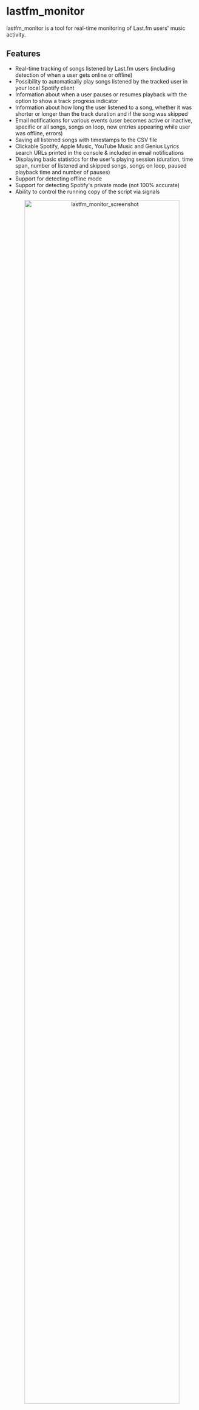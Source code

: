 # lastfm_monitor

lastfm_monitor is a tool for real-time monitoring of Last.fm users' music activity.

<a id="features"></a>
## Features

- Real-time tracking of songs listened by Last.fm users (including detection of when a user gets online or offline)
- Possibility to automatically play songs listened by the tracked user in your local Spotify client
- Information about when a user pauses or resumes playback with the option to show a track progress indicator
- Information about how long the user listened to a song, whether it was shorter or longer than the track duration and if the song was skipped
- Email notifications for various events (user becomes active or inactive, specific or all songs, songs on loop, new entries appearing while user was offline, errors)
- Saving all listened songs with timestamps to the CSV file
- Clickable Spotify, Apple Music, YouTube Music and Genius Lyrics search URLs printed in the console & included in email notifications
- Displaying basic statistics for the user's playing session (duration, time span, number of listened and skipped songs, songs on loop, paused playback time and number of pauses)
- Support for detecting offline mode
- Support for detecting Spotify's private mode (not 100% accurate)
- Ability to control the running copy of the script via signals

<p align="center">
   <img src="https://raw.githubusercontent.com/misiektoja/lastfm_monitor/refs/heads/main/assets/lastfm_monitor.png" alt="lastfm_monitor_screenshot" width="90%"/>
</p>

<a id="table-of-contents"></a>
## Table of Contents

1. [Requirements](#requirements)
2. [Installation](#installation)
   * [Install from PyPI](#install-from-pypi)
   * [Manual Installation](#manual-installation)
3. [Quick Start](#quick-start)
4. [Configuration](#configuration)
   * [Configuration File](#configuration-file)
   * [Last.fm API Key and Shared Secret](#lastfm-api-key-and-shared-secret)
   * [User Privacy Settings](#user-privacy-settings)
   * [Spotify Client ID and Secret (optional)](#spotify-client-id-and-secret-optional)
   * [SMTP Settings](#smtp-settings)
   * [Storing Secrets](#storing-secrets)
5. [Usage](#usage)
   * [Monitoring Mode](#monitoring-mode)
   * [Listing Mode](#listing-mode)
   * [Email Notifications](#email-notifications)
   * [CSV Export](#csv-export)
   * [Automatic Playback of Listened Tracks in the Spotify Client](#automatic-playback-of-listened-tracks-in-the-spotify-client)
   * [Progress Indicator](#progress-indicator)
   * [Getting Track Duration from Spotify](#getting-track-duration-from-spotify)
   * [Private Mode Detection in Spotify](#private-mode-detection-in-spotify)
   * [Check Intervals](#check-intervals)
   * [Signal Controls (macOS/Linux/Unix)](#signal-controls-macoslinuxunix)
   * [Coloring Log Output with GRC](#coloring-log-output-with-grc)
6. [Change Log](#change-log)
7. [License](#license)

<a id="requirements"></a>
## Requirements

* Python 3.9 or higher
* Libraries: [pyLast](https://github.com/pylast/pylast), `requests`, `python-dateutil`, [Spotipy](https://github.com/spotipy-dev/spotipy), `python-dotenv`

Tested on:

* **macOS**: Ventura, Sonoma, Sequoia
* **Linux**: Raspberry Pi OS (Bullseye, Bookworm), Ubuntu 24, Rocky Linux 8.x/9.x, Kali Linux 2024/2025
* **Windows**: 10, 11

It should work on other versions of macOS, Linux, Unix and Windows as well.

<a id="installation"></a>
## Installation

<a id="install-from-pypi"></a>
### Install from PyPI

```sh
pip install lastfm_monitor
```

<a id="manual-installation"></a>
### Manual Installation

Download the *[lastfm_monitor.py](https://raw.githubusercontent.com/misiektoja/lastfm_monitor/refs/heads/main/lastfm_monitor.py)* file to the desired location.

Install dependencies via pip:

```sh
pip install pylast requests python-dateutil spotipy python-dotenv
```

Alternatively, from the downloaded *[requirements.txt](https://raw.githubusercontent.com/misiektoja/lastfm_monitor/refs/heads/main/requirements.txt)*:

```sh
pip install -r requirements.txt
```

<a id="quick-start"></a>
## Quick Start

- Grab your [Last.fm API Key and Shared Secret](#lastfm-api-key-and-shared-secret) and track the `lastfm_username` music activities:


```sh
lastfm_monitor <lastfm_username> -u "your_lastfm_api_key" -w "your_lastfm_api_secret"
```

Or if you installed [manually](#manual-installation):

```sh
python3 lastfm_monitor.py <lastfm_username> -u "your_lastfm_api_key" -w "your_lastfm_api_secret"
```

To get the list of all supported command-line arguments / flags:

```sh
lastfm_monitor --help
```

<a id="configuration"></a>
## Configuration

<a id="configuration-file"></a>
### Configuration File

Most settings can be configured via command-line arguments.

If you want to have it stored persistently, generate a default config template and save it to a file named `lastfm_monitor.conf`:

```sh
lastfm_monitor --generate-config > lastfm_monitor.conf

```

Edit the `lastfm_monitor.conf` file and change any desired configuration options (detailed comments are provided for each).

<a id="lastfm-api-key-and-shared-secret"></a>
### Last.fm API Key and Shared Secret

- Create your Last.fm `API key` and `Shared secret` at: [https://www.last.fm/api/account/create](https://www.last.fm/api/account/create)
   - Or get your existing credentials from: [https://www.last.fm/api/accounts](https://www.last.fm/api/accounts)

- Provide the `LASTFM_API_KEY` and `LASTFM_API_SECRET` secrets using one of the following methods:
   - Pass it at runtime with `-u` / `--lastfm-api-key` and `-w` / `--lastfm-secret`
   - Set it as an [environment variable](#storing-secrets) (e.g. `export LASTFM_API_KEY=...; export LASTFM_API_SECRET=...`)
   - Add it to [.env file](#storing-secrets) (`LASTFM_API_KEY=...` and `LASTFM_API_SECRET=...`) for persistent use
   - Fallback: hard-code it in the code or config file

If you store the `LASTFM_API_KEY` and `LASTFM_API_SECRET` in a dotenv file you can update their values and send a `SIGHUP` signal to the process to reload the file with the new secret values without restarting the tool. More info in [Storing Secrets](#storing-secrets) and [Signal Controls (macOS/Linux/Unix)](#signal-controls-macoslinuxunix).

<a id="user-privacy-settings"></a>
### User Privacy Settings

In order to monitor Last.fm user activity, proper privacy settings need to be enabled on the monitored user account.

The user should go to [Last.fm Privacy Settings](https://www.last.fm/settings/privacy).

The **Hide recent listening information** setting should be disabled. 

Otherwise you will get this error message returned by the `pyLast` library: *'Login: User required to be logged in'*.

<a id="spotify-client-id-and-secret-optional"></a>
### Spotify Client ID and Secret (optional)

If you want to obtain the [track duration from Spotify](#getting-track-duration-from-spotify) or use the [automatic playback functionality](#automatic-playback-of-listened-tracks-in-the-spotify-client), you need to get Spotify credentials to perform the Client Credentials OAuth flow.

- Log in to Spotify Developer dashboard: https://developer.spotify.com/dashboard

- Create a new app

- For **Redirect URL**, use: http://127.0.0.1:1234

- Select **Web API** as the intended API

- Copy the **Client ID** and **Client Secret**

- Provide the `SP_CLIENT_ID` and `SP_CLIENT_SECRET` secrets using one of the following methods:
   - Pass it at runtime with `-z` / `--spotify-creds`
      - Use `SP_CLIENT_ID`:`SP_CLIENT_SECRET` format - note the colon separator
   - Set it as an [environment variable](#storing-secrets) (e.g. `export SP_CLIENT_ID=...; export SP_CLIENT_SECRET=...`)
   - Add it to [.env file](#storing-secrets) (`SP_CLIENT_ID=...` and `SP_CLIENT_SECRET=...`) for persistent use
   - Fallback: hard-code it in the code or config file

Example:

```sh
lastfm_monitor <lastfm_username> -z "your_spotify_app_client_id:your_spotify_app_client_secret"
```

The tool takes care of refreshing the access token so it should remain valid indefinitely.

If you store the `SP_CLIENT_ID` and `SP_CLIENT_SECRET` in a dotenv file you can update their values and send a `SIGHUP` signal to reload the file with the new secret values without restarting the tool. More info in [Storing Secrets](#storing-secrets) and [Signal Controls (macOS/Linux/Unix)](#signal-controls-macoslinuxunix).

<a id="smtp-settings"></a>
### SMTP Settings

If you want to use email notifications functionality, configure SMTP settings in the `lastfm_monitor.conf` file. 

Verify your SMTP settings by using `--send-test-email` flag (the tool will try to send a test email notification):

```sh
lastfm_monitor --send-test-email
```

<a id="storing-secrets"></a>
### Storing Secrets

It is recommended to store secrets like `LASTFM_API_KEY`, `LASTFM_API_SECRET`, `SP_CLIENT_ID`, `SP_CLIENT_SECRET` or `SMTP_PASSWORD` as either an environment variable or in a dotenv file.

Set the needed environment variables using `export` on **Linux/Unix/macOS/WSL** systems:

```sh
export LASTFM_API_KEY="your_lastfm_api_key"
export LASTFM_API_SECRET="your_lastfm_api_secret"
export SP_CLIENT_ID="your_spotify_app_client_id"
export SP_CLIENT_SECRET="your_spotify_app_client_secret"
export SMTP_PASSWORD="your_smtp_password"
```

On **Windows Command Prompt** use `set` instead of `export` and on **Windows PowerShell** use `$env`.

Alternatively store them persistently in a dotenv file (recommended):

```ini
LASTFM_API_KEY="your_lastfm_api_key"
LASTFM_API_SECRET="your_lastfm_api_secret"
SP_CLIENT_ID="your_spotify_app_client_id"
SP_CLIENT_SECRET="your_spotify_app_client_secret"
SMTP_PASSWORD="your_smtp_password"
```

By default the tool will auto-search for dotenv file named `.env` in current directory and then upward from it. 

You can specify a custom file with `DOTENV_FILE` or `--env-file` flag:

```sh
lastfm_monitor <lastfm_username> --env-file /path/.env-lastfm_monitor
```

 You can also disable `.env` auto-search with `DOTENV_FILE = "none"` or `--env-file none`:

```sh
lastfm_monitor <lastfm_username> --env-file none
```

As a fallback, you can also store secrets in the configuration file or source code.

<a id="usage"></a>
## Usage

<a id="monitoring-mode"></a>
### Monitoring Mode

To monitor specific user activity, just type Last.fm username as a command-line argument (`lastfm_username` in the example below):

```sh
lastfm_monitor <lastfm_username>
```

If you have not set `LASTFM_API_KEY` and `LASTFM_API_SECRET` secrets, you can use `-u` and `-w` flags:

```sh
lastfm_monitor <lastfm_username> -u "your_lastfm_api_key" -w "your_lastfm_api_secret"
```

If you want to obtain the [track duration from Spotify](#getting-track-duration-from-spotify) or use the [automatic playback functionality](#automatic-playback-of-listened-tracks-in-the-spotify-client) and you have not set `SP_CLIENT_ID` and `SP_CLIENT_SECRET`, you can use `-z` flag:

```sh
lastfm_monitor <lastfm_username> -z "your_spotify_app_client_id:your_spotify_app_client_secret"
```

By default, the tool looks for a configuration file named `lastfm_monitor.conf` in:
 - current directory 
 - home directory (`~`)
 - script directory 

 If you generated a configuration file as described in [Configuration](#configuration), but saved it under a different name or in a different directory, you can specify its location using the `--config-file` flag:


```sh
lastfm_monitor <lastfm_username> --config-file /path/lastfm_monitor_new.conf
```

The tool runs until interrupted (`Ctrl+C`). Use `tmux` or `screen` for persistence.

You can monitor multiple Last.fm users by running multiple copies of the script.

The tool automatically saves its output to `lastfm_monitor_<username>.log` file. It can be changed in the settings via `LF_LOGFILE` configuration option or disabled completely via `DISABLE_LOGGING` / `-d` flag.

The tool also saves the last activity information (artist, track, timestamp) to `lastfm_<username>_last_activity.json file`, so it can be reused in case the tool needs to be restarted.

<a id="listing-mode"></a>
### Listing Mode

There is another mode of the tool that prints the recently listened tracks for the user (`-l` flag). 

You can also add the `-n` flag to specify how many tracks should be displayed, by default it shows the last 30 tracks:

```sh
lastfm_monitor <lastfm_username> -l  -n 10
```

<p align="center">
   <img src="https://raw.githubusercontent.com/misiektoja/lastfm_monitor/refs/heads/main/assets/lastfm_monitor_listing.png" alt="lastfm_monitor_listing" width="90%"/>
</p>

If you want to not only display, but also save the list of recently listened track to a CSV file, use the `-l` flag with `-b` indicating the CSV file. As before, you can add the `-n` flag to specify how many tracks should be displayed/saved:

```sh
lastfm_monitor <lastfm_username> -l -n 10 -b lastfm_tracks_username.csv
```

<a id="email-notifications"></a>
### Email Notifications

To enable email notifications when a user becomes active:
- set `ACTIVE_NOTIFICATION` to `True`
- or use the `-a` flag

```sh
lastfm_monitor <lastfm_username> -a
```

To be informed when a user gets inactive:
- set `INACTIVE_NOTIFICATION` to `True`
- or use the `-i` flag

```sh
lastfm_monitor <lastfm_username> -i
```

To be notified when new entries appear when the user is offline:
- set `OFFLINE_ENTRIES_NOTIFICATION` to `True`
- or use the `-f` flag

```sh
lastfm_monitor <lastfm_username> -f
```

To get email notifications when a monitored track or album plays:
- set `TRACK_NOTIFICATION` to `True`
- or use the `-t` flag

For that feature you also need to create a file with a list of songs you want to track (one track or album per line). Specify the file using the `MONITOR_LIST_FILE` or `-s` flag:

Example file `lastfm_tracks_username`:

```
we fell in love in october
Like a Stone
Half Believing
Something Changed
I Will Be There
```

You can comment out specific lines with # if needed.

Then run the tool with `-t` and `-s` flags:

```sh
lastfm_monitor <lastfm_username> -t -s lastfm_tracks_username
```

To enable email notifications for every song listened by the user:
- set `SONG_NOTIFICATION` to `True`
- or use the `-j` flag

```sh
lastfm_monitor <lastfm_username> -j
```

To be notified when a user listens to the same song on loop:
- set `SONG_ON_LOOP_NOTIFICATION` to `True`
- or use the `-x` flag

```sh
lastfm_monitor <lastfm_username> -x
```

To disable sending an email on errors (enabled by default):
- set `ERROR_NOTIFICATION` to `False`
- or use the `-e` flag

```sh
lastfm_monitor <lastfm_username> -e
```

Make sure you defined your SMTP settings earlier (see [SMTP settings](#smtp-settings)).

Example email:

<p align="center">
   <img src="https://raw.githubusercontent.com/misiektoja/lastfm_monitor/refs/heads/main/assets/lastfm_monitor_email_notifications.png" alt="lastfm_monitor_email_notifications" width="90%"/>
</p>

<a id="csv-export"></a>
### CSV Export

If you want to save all listened songs to a CSV file, set `CSV_FILE` or use `-b` flag:

```sh
lastfm_monitor <lastfm_username> -b lastfm_tracks_username.csv
```

The file will be automatically created if it does not exist.

<a id="automatic-playback-of-listened-tracks-in-the-spotify-client"></a>
### Automatic Playback of Listened Tracks in the Spotify Client

If you want the tool to automatically play the tracks listened to by the user in your local Spotify client:
- set `TRACK_SONGS` to `True`
- or use the `-g` flag

```sh
lastfm_monitor <lastfm_username> -g
```

Your Spotify client needs to be installed and running for this feature to work.

In order to use this functionality you need to have Spotipy installed as described [here](#installation) and properly defined Spotify client ID and secret values as described [here](#spotify-client-id-and-secret-optional).

The tool fully supports automatic playback on **Linux** and **macOS**. This means it will automatically play the changed track. It will also automatically pause and resume playback following the tracked user's actions. Additionally, it can pause or play an indicated track once the user becomes inactive (see the `SP_USER_GOT_OFFLINE_TRACK_ID` configuration option).

For **Windows**, it works in a semi-automatic way: if you have the Spotify client running and you are not listening to any song, then the first track will play automatically. However, subsequent tracks will be located in the client, but you will need to press the play button manually. 

You can change the playback method per platform using the corresponding configuration option.

For **macOS** set `SPOTIFY_MACOS_PLAYING_METHOD` to one of the following values:
-  "**apple-script**" (recommended, **default**)
-  "trigger-url"

For **Linux** set `SPOTIFY_LINUX_PLAYING_METHOD` to one of the following values:
- "**dbus-send**" (most common one, **default**)
- "qdbus" (try if dbus-send does not work)
- "trigger-url"

For **Windows** set `SPOTIFY_WINDOWS_PLAYING_METHOD` to one of the following values:
- "**start-uri**" (recommended, **default**)
- "spotify-cmd"
- "trigger-url"

The recommended defaults should work for most people.

<a id="progress-indicator"></a>
### Progress Indicator

If you want to see a real-time progress indicator showing the exact minute and second of the track the user is currently listening to:
- set `PROGRESS_INDICATOR` to `True`
- or use the `-p` flag

```sh
lastfm_monitor <lastfm_username> -p
```

<p align="center">
   <img src="https://raw.githubusercontent.com/misiektoja/lastfm_monitor/refs/heads/main/assets/lastfm_monitor_progress_indicator.png" alt="lastfm_monitor_progress_indicator" width="90%"/>
</p>

For this functionality to work correctly, it is suggested to set the active check interval (`LASTFM_ACTIVE_CHECK_INTERVAL` / `-k` flag) to a low value (such as 2-5 seconds).

<a id="getting-track-duration-from-spotify"></a>
### Getting Track Duration from Spotify

If you want the tool to fetch the track duration from Spotify instead of Last.fm, which very often reports the wrong duration (or none at all):
- set `USE_TRACK_DURATION_FROM_SPOTIFY` to `True`
- or use the `-r` flag

```sh
lastfm_monitor <lastfm_username> -r
```

In order to use this functionality you need to have Spotipy installed as described [here](#installation) and properly defined Spotify client ID and secret values as described [here](#spotify-client-id-and-secret-optional).

You will be able to tell if the track duration comes from Spotify as it has an S* suffix at the end (e.g. **3 minutes 42 seconds S\***), while those coming from Last.fm have an L* (e.g. **2 minutes 13 seconds L\***).

You can disable showing the track duration marks (L* S*) via the `-q` flag.

```sh
lastfm_monitor <lastfm_username> -r -q
```

Duration marks are not displayed if the functionality to retrieve track duration from Spotify is disabled.

<a id="private-mode-detection-in-spotify"></a>
### Private Mode Detection in Spotify

The tool includes functionality to detect when private mode is potentially used in Spotify and even estimates the duration of its usage. It is enabled by default and is not configurable.

It is not 100% accurate. I have observed that when private mode is used, especially for extended periods, it often results in many duplicate entries being created in a Last.fm account after private mode is disabled. This leads to different tracks having the same start timestamp.

I suspect this is related to a bug in Spotify and mainly occurs when the user has Spotify on multiple devices.

However, keep in mind that this is not 100% accurate. I have observed duplicate entries even without private mode, but in such cases, the number of duplicate entries is limited. Therefore, do not treat it as something completely certain, but it is a pretty good indicator that private mode was used.

<p align="center">
   <img src="https://raw.githubusercontent.com/misiektoja/lastfm_monitor/refs/heads/main/assets/lastfm_monitor_private_mode.png" alt="lastfm_monitor_private_mode" width="90%"/>
</p>

<a id="check-intervals"></a>
### Check Intervals

If you want to customize polling intervals, use `-k` and `-c` flags (or corresponding configuration options):

```sh
lastfm_monitor <lastfm_username> -k 2 -c 10 
```

* `LASTFM_ACTIVE_CHECK_INTERVAL`, `-k`: check interval when the user is online, i.e. currently playing (seconds)
* `LASTFM_CHECK_INTERVAL`, `-c`: check interval when the user is considered offline, i.e. not playing music (seconds)

If you want to change the time required to mark the user as inactive (the timer starts once the user stops playing the music), use `-o` flag (or `LASTFM_INACTIVITY_CHECK` configuration option):

```sh
lastfm_monitor <lastfm_username> -o 120
```

<a id="signal-controls-macoslinuxunix"></a>
### Signal Controls (macOS/Linux/Unix)

The tool has several signal handlers implemented which allow to change behavior of the tool without a need to restart it with new configuration options / flags.

List of supported signals:

| Signal | Description |
| ----------- | ----------- |
| USR1 | Toggle email notifications when user gets active/inactive or new offline entries show up (-a, -i, -f) |
| USR2 | Toggle email notifications for every song (-j) |
| URG  | Toggle showing of progress indicator (-p) |
| CONT | Toggle email notifications for tracked songs (-t) |
| PIPE | Toggle email notifications when user plays song on loop (-x) |
| TRAP | Increase the inactivity check timer (by 30 seconds) (-o) |
| ABRT | Decrease the inactivity check timer (by 30 seconds) (-o) |
| HUP | Reload secrets from .env file |

Send signals with `kill` or `pkill`, e.g.:

```sh
pkill -USR1 -f "lastfm_monitor <lastfm_username>"
```

As Windows supports limited number of signals, this functionality is available only on Linux/Unix/macOS.

<a id="coloring-log-output-with-grc"></a>
### Coloring Log Output with GRC

You can use [GRC](https://github.com/garabik/grc) to color logs.

Add to your GRC config (`~/.grc/grc.conf`):

```
# monitoring log file
.*_monitor_.*\.log
conf.monitor_logs
```

Now copy the [conf.monitor_logs](https://raw.githubusercontent.com/misiektoja/lastfm_monitor/refs/heads/main/grc/conf.monitor_logs) to your `~/.grc/` and log files should be nicely colored when using `grc` tool.

Example:

```sh
grc tail -F -n 100 lastfm_monitor_<username>.log
```

<a id="change-log"></a>
## Change Log

See [RELEASE_NOTES.md](https://github.com/misiektoja/lastfm_monitor/blob/main/RELEASE_NOTES.md) for details.

<a id="license"></a>
## License

Licensed under GPLv3. See [LICENSE](https://github.com/misiektoja/lastfm_monitor/blob/main/LICENSE).
